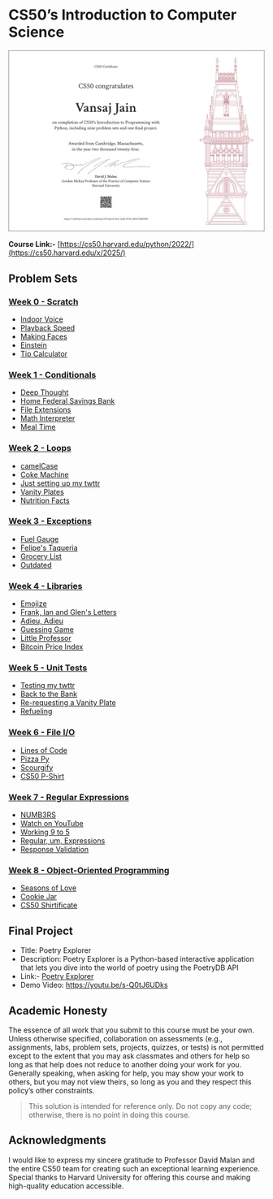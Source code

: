 # CS50’s Introduction to Computer Science
![Certificate](certificate.png)

**Course Link:-** [https://cs50.harvard.edu/python/2022/](https://cs50.harvard.edu/x/2025/)

## Problem Sets
### [Week 0 - Scratch](/Week%200/)
- [Indoor Voice](/Week%200/indoor.py)
- [Playback Speed](/Week%200/playback/)
- [Making Faces](/Week%200/faces)
- [Einstein](/Week%200/einstein)
- [Tip Calculator](/Week%200/tip)

### [Week 1 - Conditionals](/Week%201/)
- [Deep Thought](/Week%201/deep)
- [Home Federal Savings Bank](/Week%201/bank)
- [File Extensions](/Week%201/extensions)
- [Math Interpreter](/Week%201/interpreter)
- [Meal Time](/Week%201/meal)

### [Week 2 - Loops](/Week%202/)
- [camelCase](/Week%202/camel)
- [Coke Machine](/Week%202/coke)
- [Just setting up my twttr](/Week%202/twttr)
- [Vanity Plates](/Week%202/plates)
- [Nutrition Facts](/Week%202/nutrition)

### [Week 3 - Exceptions](/Week%203/)
- [Fuel Gauge](/Week%203/fuel)
- [Felipe's Taqueria](/Week%203/taqueria)
- [Grocery List](/Week%203/grocery)
- [Outdated](/Week%203/outdated)

### [Week 4 - Libraries](/Week%204/)
- [Emojize](/Week%204/emojize)
- [Frank, Ian and Glen's Letters](/Week%204/figlet)
- [Adieu, Adieu](/Week%204/adieu)
- [Guessing Game](/Week%204/game)
- [Little Professor](/Week%204/professor)
- [Bitcoin Price Index](/Week%204/bitcoin)

### [Week 5 - Unit Tests](/Week%205/)
- [Testing my twttr](/Week%205/test_twttr)
- [Back to the Bank](/Week%205/test_bank)
- [Re-requesting a Vanity Plate](/Week%205/test_plates)
- [Refueling](/Week%205/test_fuel)

### [Week 6 - File I/O](/Week%206/)
- [Lines of Code](/Week%206/lines)
- [Pizza Py](/Week%206/pizza)
- [Scourgify](/Week%206/scourgify)
- [CS50 P-Shirt](/Week%206/shirt)

### [Week 7 - Regular Expressions](/Week%207/)
- [NUMB3RS](/Week%207/numb3rs)
- [Watch on YouTube](/Week%207/watch)
- [Working 9 to 5](/Week%207/working)
- [Regular, um, Expressions](/Week%207/um)
- [Response Validation](/Week%207/response)

### [Week 8 - Object-Oriented Programming](/Week%208/)
- [Seasons of Love](/Week%208/seasons)
- [Cookie Jar](/Week%208/jar)
- [CS50 Shirtificate](/Week%208/shirtificate)

## Final Project
- Title: Poetry Explorer
- Description: Poetry Explorer is a Python-based interactive application that lets you dive into the world of poetry using the PoetryDB API
- Link:- [Poetry Explorer](https://github.com/vansaj0701/Poetry-Explorer)
- Demo Video: https://youtu.be/s-Q0tJ6UDks

## Academic Honesty
The essence of all work that you submit to this course must be your own. Unless otherwise specified, collaboration on assessments (e.g., assignments, labs, problem sets, projects, quizzes, or tests) is not permitted except to the extent that you may ask classmates and others for help so long as that help does not reduce to another doing your work for you. Generally speaking, when asking for help, you may show your work to others, but you may not view theirs, so long as you and they respect this policy’s other constraints.

> This solution is intended for reference only. Do not copy any code; otherwise, there is no point in doing this course.

## Acknowledgments
I would like to express my sincere gratitude to Professor David Malan and the entire CS50 team for creating such an exceptional learning experience. Special thanks to Harvard University for offering this course and making high-quality education accessible.
